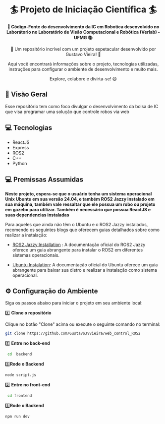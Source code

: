 <h1 align="center">🏄 Projeto de Iniciação Científica 🏄</h1>



<div align="center">
  <strong>🚀 Código-Fonte do desenvolvimento da IC em Robotica desenvolvido no Laborátorio no Laboratório de Visão Computacional e Robótica (Verlab) - UFMG 📚</strong>
</div>

<div align="center">
  <p>🎉 Um repositório incrível com um projeto espetacular desenvolvido por Gustavo Vieira! 🎉</p>
  <p>Aqui você encontrará informações sobre o projeto, tecnologias utilizadas, instruções para configurar o ambiente de desenvolvimento e muito mais.</p>
  <p>Explore, colabore e divirta-se! 😄</p>
</div>

## 🔭 Visão Geral
Esse repositório tem como foco divulgar o desenvolvimento da bolsa de IC que visa programar uma solução que controle robos via web
## 💻 Tecnologias

- ReactJS
- Express
- ROS2
- C++
- Python


## 💻 Premissas Assumidas
**Neste projeto, espera-se que o usuário tenha um sistema operacional Unix Ubuntu em sua versão 24.04, e também ROS2 Jazzy instalado em sua máquina, também vale ressaltar que ele possua um robo ou projeto em gazebo para utilizar. Também é necessário que possua ReactJS e suas dependencias instaladas**

Para aqueles que ainda não têm o Ubuntu e o ROS2 Jazzy instalados, recomendo os seguintes blogs que oferecem guias detalhados sobre como realizar a instalação:

  - [ROS2 Jazzy Installation](https://docs.ros.org/en/jazzy/Installation.html) : A documentação oficial do ROS2 Jazzy oferece um guia abrangente para instalar o ROS2  em diferentes sistemas operacionais.

  - [Ubuntu Instalation](https://ubuntu.com/desktop): A documentação oficial do Ubuntu oferece um guia abrangente para baixar sua distro e realizar a instalação como sistema operacional.
  
## ⚙️ Configuração do Ambiente

Siga os passos abaixo para iniciar o projeto em seu ambiente local:

1️⃣ **Clone o repositório**

   Clique no botão "Clone" acima ou execute o seguinte comando no terminal:

   ```bash
   git clone https://github.com/GustavoJVvieira/web_control_ROS2

   ```
2️⃣ **Entre no back-end**
 ```bash
  cd  backend
   ```
3️⃣**Rode o Backend**

   ```bash
  node script.js

   ```
2️⃣ **Entre no front-end**
 ```bash
  cd frontend
   ```
3️⃣**Rode o Backend**

   ```bash
  npm run dev

   ```

